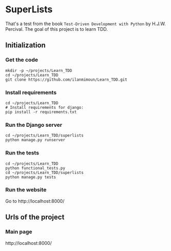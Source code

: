 # SuperLists
That's a test from the book `Test-Driven Development with Python` by H.J.W. Percival. The goal of this project is to learn TDD.

## Initialization
### Get the code
    mkdir -p ~/projects/Learn_TDD
    cd ~/projects/Learn_TDD
    git clone https://github.com/ilanmimoun/Learn_TDD.git

### Install requirements
    cd ~/projects/Learn_TDD
    # Install requirements for django:
    pip install -r requirements.txt

### Run the Django server
    cd ~/projects/Learn_TDD/superlists
    python manage.py runserver

### Run the tests
    cd ~/projects/Learn_TDD
    python functional_tests.py
    cd ~/projects/Learn_TDD/superlists
    python manage.py tests

### Run the website
Go to http://localhost:8000/

## Urls of the project
### Main page
http://localhost:8000/
